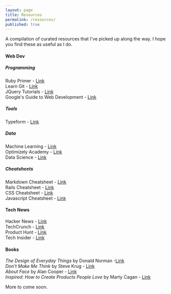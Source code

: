 ```yaml
---
layout: page
title: Resources
permalink: /resources/
published: true
---
```




A compilation of curated resources that I've picked up along the way. I hope you find these as useful as I do.

#### Web Dev

##### Programming

Ruby Primer - [Link](https://www.railstutorial.org/book/frontmatter)<br>
Learn Git - [Link](https://www.atlassian.com/git/tutorials/)<br>
JQuery Tutorials - [Link](http://www.jqueryrain.com/example/bootstrap/)<br>
Google's Guide to Web Development - [Link](https://www.google.com/about/careers/students/guide-to-technical-development.html)<br>

##### Tools

Typeform - [Link](http://www.typeform.com/)<br>

##### Data

Machine Learning - [Link](http://www.r2d3.us/visual-intro-to-machine-learning-part-1/)<br>
Optimizely Academy - [Link](https://learn.optimizely.com/hc/en-us)<br>
Data Science - [Link](http://www.learndatasci.com/free-books/)<br>

##### Cheatsheets

Markdown Cheatsheet - [Link](https://github.com/adam-p/markdown-here/wiki/Markdown-Cheatsheet#headers)<br>
Rails Cheatsheet - [Link](https://github.com/PragTob/rails-beginner-cheatsheet)<br>
CSS Cheatsheet - [Link](http://www.smashingmagazine.com/wp-content/uploads/images/css3-cheat-sheet/css3-cheat-sheet.pdf)<br>
Javascript Cheatsheet - [Link](http://snook.ca/files/prototype_1.5.0_snookca.pdf)<br>

#### Tech News

Hacker News - [Link](https://news.ycombinator.com)<br>
TechCrunch - [Link](http://http://techcrunch.com/)<br>
Product Hunt - [Link](http://www.producthunt.com/)<br>
Tech Insider - [Link](http://www.techinsider.io/)

#### Books

*The Design of Everyday Things* by Donald Norman -[Link](http://amzn.com/1452654123)<br>
*Don't Make Me Think* by Steve Krug - [Link](http://amzn.com/0321965515)<br>
*About Face* by Alan Cooper - [Link](http://amzn.com/1118766571)<br>
*Inspired: How to Create Products People Love* by Marty Cagan - [Link](http://amzn.com/0981690408)<br>

More to come soon.

